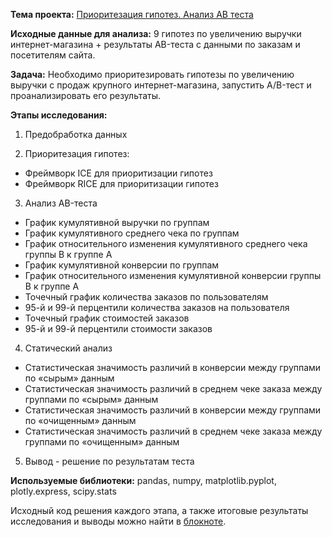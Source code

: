 **Тема проекта:** [Приоритезация гипотез. Анализ AB теста](https://clck.ru/X46ez)

**Исходные данные для анализа:** 9 гипотез по увеличению выручки интернет-магазина + результаты AB-теста с данными по заказам и посетителям сайта.


**Задача:** Необходимо приоритезировать гипотезы по увеличению выручки с продаж крупного интернет-магазина, запустить А/B-тест и проанализировать его результаты.

**Этапы исследования:**
 1. Предобработка данных

2. Приоритезация гипотез:
- Фреймворк ICE для приоритизации гипотез
- Фреймворк RICE для приоритизации гипотез

3. Анализ AB-теста
- График кумулятивной выручки по группам
- График кумулятивного среднего чека по группам
- График относительного изменения кумулятивного среднего чека группы B к группе A
- График кумулятивной конверсии по группам
- График относительного изменения кумулятивной конверсии группы B к группе A
- Точечный график количества заказов по пользователям
- 95-й и 99-й перцентили количества заказов на пользователя
- Точечный график стоимостей заказов
- 95-й и 99-й перцентили стоимости заказов

4. Статический анализ
- Статистическая значимость различий в конверсии между группами по «сырым» данным
- Статистическая значимость различий в среднем чеке заказа между группами по «сырым» данным
- Статистическая значимость различий в конверсии между группами по «очищенным» данным
- Статистическая значимость различий в среднем чеке заказа между группами по «очищенным» данным

5. Вывод - решение по результатам теста

**Используемые библиотеки:**  pandas, numpy, matplotlib.pyplot, plotly.express, scipy.stats

Исходный код решения каждого этапа, а также итоговые результаты исследования и выводы можно найти в [блокноте](https://clck.ru/X46ez).

